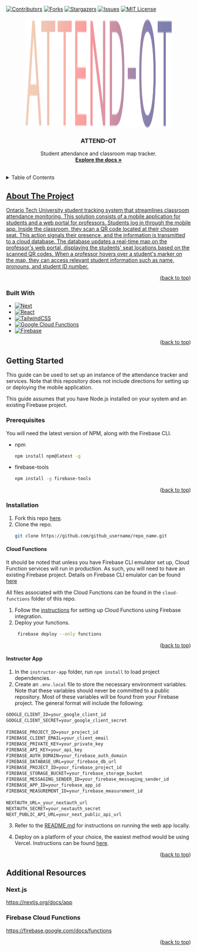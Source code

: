 [![Contributors][contributors-shield]][contributors-url]
[![Forks][forks-shield]][forks-url]
[![Stargazers][stars-shield]][stars-url]
[![Issues][issues-shield]][issues-url]
[![MIT License][license-shield]][license-url]

<!-- PROJECT LOGO -->
<div align="center">
  <a href="https://github.com/airwick989/Student-Attendance-Capstone">
    <img src="https://github.com/airwick989/Student-Attendance-Capstone/blob/strato67-docs/instructor-app/src/app/assets/Logo.svg" alt="Logo" width="400" height="300">
  </a>

<h3 align="center">ATTEND-OT</h3>

  <p align="center">
    Student attendance and classroom map tracker.
    <br />
    <a href="https://github.com/airwick989/Student-Attendance-Capstone"><strong>Explore the docs »</strong></a>
    <br />
    <br />
  </p>
</div>



<!-- TABLE OF CONTENTS -->
<details>
  <summary>Table of Contents</summary>
  <ol>
    <li>
      <a href="#about-the-project">About The Project</a>
      <ul>
        <li><a href="#built-with">Built With</a></li>
      </ul>
    </li>
    <li>
      <a href="#getting-started">Getting Started</a>
      <ul>
        <li><a href="#prerequisites">Prerequisites</a></li>
        <li><a href="#installation">Installation</a>
          <ul>
            <li><a href="#cloud-functions">Cloud Functions</li>
            <li><a href="#instructor-app">Instructor App</li>
          </ul>
        </li>
      </ul>
    </li>
  </ol>
</details>



<!-- ABOUT THE PROJECT -->
## About The Project

Ontario Tech University student tracking system that streamlines classroom attendance monitoring. This solution consists of a mobile application for students and a web portal for professors. Students log in through the mobile app. Inside the classroom, they scan a QR code located at their chosen seat. This action signals their presence, and the information is transmitted to a cloud database. The database updates a real-time map on the professor's web portal, displaying the students' seat locations based on the scanned QR codes. When a professor hovers over a student's marker on the map, they can access relevant student information such as name, pronouns, and student ID number.

<p align="right">(<a href="#readme-top">back to top</a>)</p>



### Built With

* [![Next][Next.js]][Next-url]
* [![React][React.js]][React-url]
* [![TailwindCSS][TailwindCSS]][tailwind-url]
* [![Google Cloud Functions][Google Cloud]][google-cloud-url]
* [![Firebase][Firebase]][firebase-url]

<p align="right">(<a href="#readme-top">back to top</a>)</p>



<!-- GETTING STARTED -->
## Getting Started

This guide can be used to set up an instance of the attendance tracker and services. 
Note that this repository does not include directions for setting up or deploying the 
mobile application. 

This guide assumes that you have Node.js installed on your system and an existing Firebase project.

### Prerequisites

You will need the latest version of NPM, along with the Firebase CLI.
* npm
  ```sh
  npm install npm@latest -g
  ```
* firebase-tools
  ```sh
  npm install -g firebase-tools
  ```
<p align="right">(<a href="#readme-top">back to top</a>)</p>

### Installation

1. Fork this repo [here](https://github.com/airwick989/Student-Attendance-Capstone/fork).
2. Clone the repo.
   ```sh
   git clone https://github.com/github_username/repo_name.git
   ```
#### Cloud Functions

It should be noted that unless you have Firebase CLI emulator set up, Cloud Function services will run in production. 
As such, you will need to have an existing Firebase project. Details on Firebase CLI emulator can be found [here](https://firebase.google.com/docs/emulator-suite/install_and_configure)

All files associated with the Cloud Functions can be found in the ```cloud-functions``` folder of this repo.

1. Follow the [instructions](https://firebase.google.com/docs/functions/get-started?gen=1st) for setting
   up Cloud Functions using Firebase integration.
2. Deploy your functions.
   ```sh
    firebase deploy --only functions
   ```
<p align="right">(<a href="#readme-top">back to top</a>)</p>

#### Instructor App

1. In the ```instructor-app``` folder, run ```npm install``` to load project dependencies.
2. Create an ```.env.local``` file to store the necessary environment variables. Note that these variables should never be committed to
   a public repository. Most of these variables will be found from your Firebase project. The general format will include the following:
```env
GOOGLE_CLIENT_ID=your_google_client_id
GOOGLE_CLIENT_SECRET=your_google_client_secret

FIREBASE_PROJECT_ID=your_project_id
FIREBASE_CLIENT_EMAIL=your_client_email
FIREBASE_PRIVATE_KEY=your_private_key
FIREBASE_API_KEY=your_api_key
FIREBASE_AUTH_DOMAIN=your_firebase_auth_domain
FIREBASE_DATABASE_URL=your_firebase_db_url
FIREBASE_PROJECT_ID=your_firebase_project_id
FIREBASE_STORAGE_BUCKET=your_firebase_storage_bucket
FIREBASE_MESSAGING_SENDER_ID=your_firebase_messaging_sender_id
FIREBASE_APP_ID=your_firebase_app_id
FIREBASE_MEASUREMENT_ID=your_firebase_measurement_id

NEXTAUTH_URL=_your_nextauth_url
NEXTAUTH_SECRET=your_nextauth_secret
NEXT_PUBLIC_API_URL=your_next_public_api_url

```

3. Refer to the [README.md](https://github.com/airwick989/Student-Attendance-Capstone/tree/main/instructor-app) for instructions on
   running the web app locally.

4. Deploy on a platform of your choice, the easiest method would be using Vercel. Instructions can be found [here](https://vercel.com/docs/getting-started-with-vercel/import).

<p align="right">(<a href="#readme-top">back to top</a>)</p>

## Additional Resources

### Next.js
https://nextjs.org/docs/app

### Firebase Cloud Functions
https://firebase.google.com/docs/functions

<p align="right">(<a href="#readme-top">back to top</a>)</p>

<!-- MARKDOWN LINKS & IMAGES -->
<!-- https://www.markdownguide.org/basic-syntax/#reference-style-links -->
[contributors-shield]: https://img.shields.io/github/contributors/airwick989/Student-Attendance-Capstone.svg?style=for-the-badge
[contributors-url]: https://github.com/airwick989/Student-Attendance-Capstone/graphs/contributors
[forks-shield]: https://img.shields.io/github/forks/airwick989/Student-Attendance-Capstone.svg?style=for-the-badge
[forks-url]: https://github.com/airwick989/Student-Attendance-Capstone/network/members
[stars-shield]: https://img.shields.io/github/stars/airwick989/Student-Attendance-Capstone.svg?style=for-the-badge
[stars-url]: https://github.com/airwick989/Student-Attendance-Capstone/stargazers
[issues-shield]: https://img.shields.io/github/issues/airwick989/Student-Attendance-Capstone.svg?style=for-the-badge
[issues-url]: https://github.com/airwick989/Student-Attendance-Capstone/issues
[license-shield]: https://img.shields.io/github/license/airwick989/Student-Attendance-Capstone.svg?style=for-the-badge
[license-url]: https://github.com/airwick989/Student-Attendance-Capstone/blob/master/LICENSE.txt
[linkedin-shield]: https://img.shields.io/badge/-LinkedIn-black.svg?style=for-the-badge&logo=linkedin&colorB=555
[linkedin-url]: https://linkedin.com/in/linkedin_username
[product-screenshot]: images/screenshot.png
[Next.js]: https://img.shields.io/badge/next.js-000000?style=for-the-badge&logo=nextdotjs&logoColor=white
[Next-url]: https://nextjs.org/
[React.js]: https://img.shields.io/badge/React-20232A?style=for-the-badge&logo=react&logoColor=61DAFB
[React-url]: https://reactjs.org/
[Google Cloud]: https://img.shields.io/badge/Google_Cloud-4285F4?style=for-the-badge&logo=google-cloud&logoColor=white
[google-cloud-url]: https://cloud.google.com/functions?hl=en
[TailwindCSS]: https://img.shields.io/badge/Tailwind_CSS-38B2AC?style=for-the-badge&logo=tailwind-css&logoColor=white
[tailwind-url]: https://tailwindcss.com/
[Firebase]: https://img.shields.io/badge/firebase-ffca28?style=for-the-badge&logo=firebase&logoColor=black
[firebase-url]: https://firebase.google.com/
